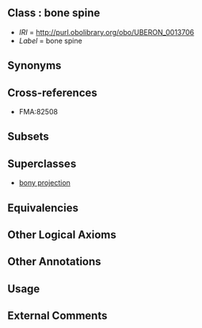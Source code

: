 
## Class : bone spine

 * *IRI* = http://purl.obolibrary.org/obo/UBERON_0013706
 * *Label* = bone spine

## Synonyms


## Cross-references

 * FMA:82508

## Subsets


## Superclasses

 * [bony projection](../../UBERON/30/UBERON_0004530.md)

## Equivalencies


## Other Logical Axioms


## Other Annotations


## Usage


## External Comments

